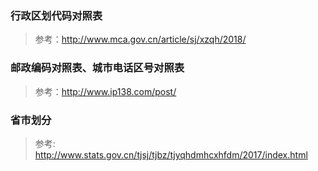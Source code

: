 ### 行政区划代码对照表
  >  参考：[]()http://www.mca.gov.cn/article/sj/xzqh/2018/
  
### 邮政编码对照表、城市电话区号对照表	

 > 参考：[]()http://www.ip138.com/post/
 
### 省市划分

 > 参考: []()http://www.stats.gov.cn/tjsj/tjbz/tjyqhdmhcxhfdm/2017/index.html